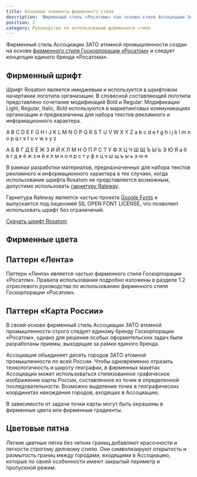 ```yaml
---
title: Основные элементы фирменного стиля
description: 'Фирменный стиль «Росатома» как основа стиля Ассоциации ЗАТО атомной промышленности.'
position: 2
category: Руководство по использованию фирменного стиля
---
```


Фирменный стиль Ассоциации ЗАТО атомной промышленности создан на основе [фирменного стиля Госкорпорации «Росатом»](https://www.rosatom.ru/journalist/style/) и следует концепции единого бренда «Росатома».

## Фирменный шрифт

Шрифт Rosatom является имиджевым и используется в шрифтовом начертании логотипа организации. В словесной составляющей логотипа представлено сочетание модификаций Bold и Regular. Модификации Light, Regular, Italic, Bold используются в маркетинговых коммуникациях организации и предназначены для набора текстов рекламного и информационного характера.

<div class="font-demo">
  <p>
    A B C D E F G H I J K L M N O P Q R S T U V W X Y Z a b c d e f g h i j k l m n o p q r s t u v w x y z
  </p>
  <p>
    А Б В Г Д Е Ё Ж З И Й К Л М Н О П Р С Т У Ф Х Ц Ч Ш Щ Ъ Ы Ь Э Ю Я а б в г д е ё ж з и й к л м н о п р с т у ф х ц ч ш щ ъ ы ь э ю я
  </p>
</div>

В рамках разработки материалов, предназначенных для набора текстов рекламного и информационного характера в тех случаях, когда использование шрифта Rosatom не представляется возможным, допустимо использовать [гарнитуру Raleway](https://fonts.google.com/specimen/Raleway?subset=cyrillic).

Гарнитура Raleway является частью проекта [Google Fonts](https://fonts.google.com/) и выпускается под лицензией SIL OPEN FONT LICENSE, что позволяет использовать шрифт без ограничений.

<file-download><a href="/download/media/logo_circle.pdf">Скачать шрифт Rosatom</a></file-download>

## Фирменные цвета



## Паттерн «Лента»

Паттерн «Лента» является частью фирменного стиля Госкорпорации «Росатом». Правила использования подробно изложены в разделе 1.2 отраслевого руководства по использованию фирменного стиля Госкорпорации «Росатом».

## Паттерн «Карта России»

В своей основе фирменный стиль Ассоциации ЗАТО атомной промышленности строго следует единому бренду Госкорпорации «Росатом», однако для решения особых оформительских задач были разработаны приемы, выходящие за рамки единого бренда.

Ассоциация объединяет десять городов ЗАТО атомной промышленности по всей России. Чтобы одновременно отразить технологичность и широту географии, в фирменных макетах Ассоциации может использоваться стилизованное графическое изображение карты России, составленное из точек в определенной последовательности. Возможно выделение точек в географических координитах нахождения городов, входящих в Ассоциацию.

<figure>
  <nuxt-img src="/map-triangle.png" width="800"></nuxt-img>
</figure>

В зависимости от задачи точки карты могут быть окрашены в фирменные цвета или фирменные градиенты.


## Цветовые пятна

Легкие цветные пятна без четких границ добавляют красочности и легкости строгому деловому стилю. Они символизируют открытость и размытость границ между городами, входящими в Ассоциацию, которые по своей особенности имеют закрытый периметр и пропускной режим.

<div class="spot spot--1" style="height: 16rem;"></div>